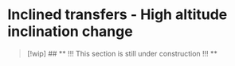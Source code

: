 # Inclined transfers - High altitude inclination change

> [!wip] ## ** !!! This section is still under construction !!! **

<!-- Wakker section 13.5 -->